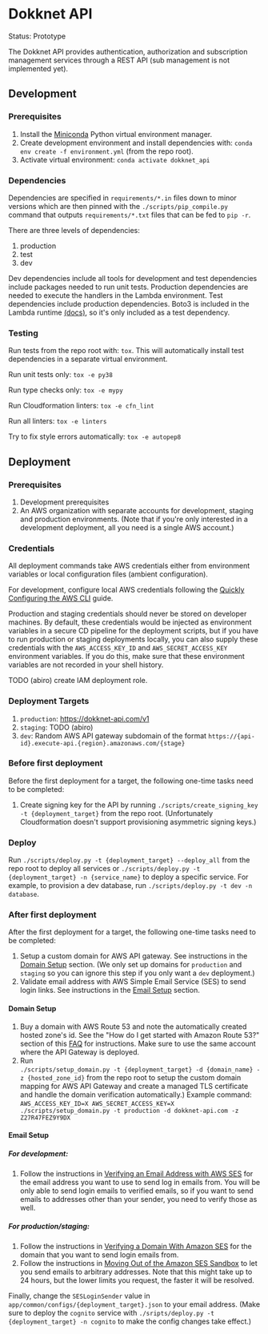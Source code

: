 # Dokknet API

Status: Prototype

The Dokknet API provides authentication, authorization and subscription management services through a REST API (sub management is not implemented yet).


## Development

### Prerequisites

1. Install the [Miniconda]('https://docs.conda.io/en/latest/miniconda.html') Python virtual environment manager.
1. Create development environment and install dependencies with: `conda env create -f environment.yml` (from the repo root).
1. Activate virtual environment: `conda activate dokknet_api`

### Dependencies

Dependencies are specified in `requirements/*.in` files down to minor versions which are  then pinned with the `./scripts/pip_compile.py` command that outputs `requirements/*.txt` files that can be fed to `pip -r`.

There are three levels of dependencies:

1. production
1. test
1. dev

Dev dependencies include all tools for development and test dependencies include packages needed to run unit tests. 
Production dependencies are needed to execute the handlers in the Lambda environment. 
Test dependencies include production dependencies.
Boto3 is included in the Lambda runtime [(docs)](https://docs.aws.amazon.com/lambda/latest/dg/lambda-runtimes.html), so it's only included as a test dependency.

### Testing

Run tests from the repo root with: `tox`. This will automatically install test dependencies in a separate virtual environment.

Run unit tests only: `tox -e py38`

Run type checks only: `tox -e mypy`

Run Cloudformation linters: `tox -e cfn_lint`

Run all linters: `tox -e linters`

Try to fix style errors automatically: `tox -e autopep8`

## Deployment

### Prerequisites

1. Development prerequisites
1. An AWS organization with separate accounts for development, staging and 
production environments. (Note that if you're only interested in a development
deployment, all you need is a single AWS account.)

### Credentials

All deployment commands take AWS credentials either from environment variables or local configuration files (ambient configuration). 

For development, configure local AWS credentials following the 
[Quickly Configuring the AWS CLI](https://docs.aws.amazon.com/cli/latest/userguide/cli-chap-configure.html#cli-quick-configuration) guide.

Production and staging credentials should never be stored on developer machines. 
By default, these credentials would be injected as environment variables in a secure CD pipeline for the deployment scripts, but if you have to run production or staging deployments locally, you can also supply these credentials with the `AWS_ACCESS_KEY_ID` and `AWS_SECRET_ACCESS_KEY` environment variables. If you do this, make sure that these environment variables are not recorded in your shell history.

TODO (abiro) create IAM deployment role.

### Deployment Targets

1. `production`: https://dokknet-api.com/v1
1. `staging`: TODO (abiro)
1. `dev`: Random AWS API gateway subdomain of the format `https://{api-id}.execute-api.{region}.amazonaws.com/{stage}`

### Before first deployment

Before the first deployment for a target, the following one-time tasks need to be completed:

1. Create signing key for the API by running 
`./scripts/create_signing_key -t {deployment_target}` 
from the repo root. (Unfortunately Cloudformation doesn't support provisioning asymmetric signing keys.)

### Deploy

Run 
`./scripts/deploy.py -t {deployment_target} --deploy_all` 
from the repo root to deploy all services or 
`./scripts/deploy.py -t {deployment_target} -n {service_name}` 
to deploy a specific service. For example, to provision a dev database, run 
`./scripts/deploy.py -t dev -n database`.


### After first deployment

After the first deployment for a target, the following one-time tasks need to be completed:

1. Setup a custom domain for AWS API gateway. See instructions in the [Domain Setup](#domain-setup) section. (We only set up domains for `production` and `staging` so you can ignore this step if you only want a `dev` deployment.)
1. Validate email address with AWS Simple Email Service (SES) to send login links. See instructions in the [Email Setup](#email-setup) section.

#### Domain Setup

1. Buy a domain with AWS Route 53 and note the automatically created hosted zone's id. See the "How do I get started with Amazon Route 53?" section of this [FAQ](https://aws.amazon.com/route53/faqs/) for instructions. Make sure to use the same account where the API Gateway is deployed.
1. Run  
`./scripts/setup_domain.py -t {deployment_target} -d {domain_name} -z {hosted_zone_id}`
from the repo root to setup the custom domain mapping for AWS API Gateway and create a managed TLS certificate and handle the domain verification automatically.) Example command:
`AWS_ACCESS_KEY_ID=X AWS_SECRET_ACCESS_KEY=X ./scripts/setup_domain.py -t production -d dokknet-api.com -z Z27R47FEZ9Y9DX`

#### Email Setup

##### For development:

1. Follow the instructions in [Verifying an Email Address with AWS SES](https://docs.aws.amazon.com/ses/latest/DeveloperGuide/verify-email-addresses-procedure.html) for the email address you want to use to send log in emails from. You will be only able to send login emails to verified emails, so if you want to send emails to addresses other than your sender, you need to verify those as well.

##### For production/staging:

1. Follow the instructions in [Verifying a Domain With Amazon SES](https://docs.aws.amazon.com/ses/latest/DeveloperGuide/verify-domain-procedure.html) for the domain that you want to send login emails from. 
1. Follow the instructions in [Moving Out of the Amazon SES Sandbox](https://docs.aws.amazon.com/ses/latest/DeveloperGuide/request-production-access.html) to let you send emails to arbitrary addresses. Note that this might take up to 24 hours, but the lower limits you request, the faster it will be resolved.

Finally, change the `SESLoginSender` value in `app/common/configs/{deployment_target}.json` to your email address. (Make sure to deploy the `cognito` service with
`./sripts/deploy.py -t {deployment_target} -n cognito`
to make the config changes take effect.)

